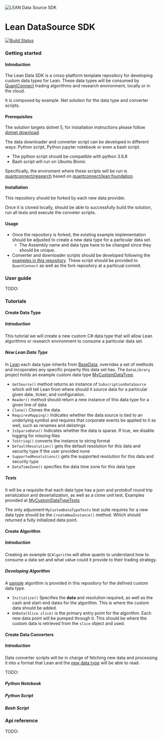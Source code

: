 ![LEAN Data Source SDK](https://cdn.quantconnect.com/i/tu/github-leandatasourcesdk.png)

# Lean DataSource SDK

[![Build Status](https://github.com/QuantConnect/LeanDataSdk/workflows/Build%20%26%20Test/badge.svg)](https://github.com/QuantConnect/LeanDataSdk/actions?query=workflow%3A%22Build%20%26%20Test%22)

### Getting started

#### Introduction

The Lean Data SDK is a cross-platform template repository for developing custom data types for Lean.
These data types will be consumed by [QuantConnect](https://www.quantconnect.com/) trading algorithms and research environment, locally or in the cloud.

It is composed by example .Net solution for the data type and converter scripts.

#### Prerequisites

The solution targets dotnet 5, for installation instructions please follow [dotnet download](https://dotnet.microsoft.com/download).

The data downloader and converter script can be developed in different ways: Python script, Python jupyter notebook or even a bash script.
- The python script should be compatible with python 3.6.8
- Bash script will run on Ubuntu Bionic

Specifically, the enviroment where these scripts will be run is [quantconnect/research](https://hub.docker.com/repository/docker/quantconnect/research) based on [quantconnect/lean:foundation](https://hub.docker.com/repository/docker/quantconnect/lean).

#### Installation

This repository should be forked by each new data provider.

Once it is cloned locally, should be able to successfully build the solution, run all tests and execute the conveter scripts.

#### Usage

- Once the repository is forked, the existing example implementation should be adjusted to create a new data type for a particular data set.
	- The Assembly name and data type have to be changed since they should be unique.
- Converter and downloader scripts should be developed following the [examples in this repository](https://github.com/QuantConnect/LeanDataSdk/tree/master/DataConverterScript). These script should be provided to `QuantConnect` as well as the fork repository at a particual commit.

### User guide

TODO:

### Tutorials

#### Create Data Type

##### Introduction

This tutorial we will create a new custom C# data type that will allow Lean algorithms or research environment to consume a particular data set.

##### New Lean Data Type

In [Lean](https://github.com/QuantConnect/Lean) each data type inherits from [BaseData](https://github.com/QuantConnect/Lean/blob/master/Common/Data/BaseData.cs), overrides a set of methods and incoporates any specific property this data set has.
The `DataLibrary` project holds an example custom data type [MyCustomDataType](https://github.com/QuantConnect/LeanDataSdk/blob/master/DataLibrary/MyCustomDataType.cs).

- `GetSource()` method returns an instance of `SubscriptionDataSource` which will tell Lean from where should it source data for a particular given date, ticker, and configuration.
- `Reader()` method should return a new instance of this data type for a given line of data
- `Clone()` Clones the data
- `RequiresMapping()` Indicates whether the data source is tied to an underlying symbol and requires that corporate events be applied to it as well, such as renames and delistings
- `IsSparseData()` Indicates whether the data is sparse. If true, we disable logging for missing files
- `ToString()` converts the instance to string format
- `DefaultResolution()` gets the default resolution for this data and security type if the user provided none
- `SupportedResolutions()` gets the supported resolution for this data and security type
- `DataTimeZone()` specifies the data time zone for this data type

##### Tests

It will be a requisite that each data type has a json and protobuf round trip serialization and deserialization, as well as a clone unit test. Examples provided at [MyCustomDataTypeTests](https://github.com/QuantConnect/LeanDataSdk/blob/master/Tests/MyCustomDataTypeTests.cs)

The only adjusment `MyCustomDataTypeTests` test suite requires for a new data type should be the `CreateNewInstance()` method. Which should returned a fully initialized data point.

#### Create Algorithm

##### Introduction

Creating an example `QCAlgorithm` will allow quants to understand how to consume a data set and what value could it provide to their trading strategy.

##### Developing Algorithm

A [sample](https://github.com/QuantConnect/LeanDataSdk/blob/master/Tests/CustomDataAlgorithm.cs) algorithm is provided in this repository for the defined custom data type.

- `Initialize()` Specifies the **data** and resolution required, as well as the cash and start-end dates for the algorithm. This is where the custom data should be added.
- `OnData(Slice slice)` is the primary entry point for the algorithm. Each new data point will be pumped through it. This should be where the custom data is retrieved from the `slice` object and used.

#### Create Data Converters

##### Introduction

Data converter scripts will be in charge of fetching new data and processing it into a format that Lean and the [new data type](https://github.com/QuantConnect/LeanDataSdk#create-data-type) will be able to read.

TODO:

##### Python Notebook
##### Python Script
##### Bash Script

### Api reference

TODO:
